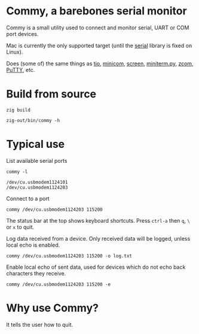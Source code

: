 # Commy, a barebones serial monitor

Commy is a small utility used to connect and monitor serial, UART or COM port devices.

Mac is currently the only supported target (until the [serial](https://github.com/ZigEmbeddedGroup/serial/) library is fixed on Linux). 

Does (some of) the same things as [tio](https://github.com/tio/tio), [minicom](https://en.wikipedia.org/wiki/Minicom), [screen](https://www.gnu.org/software/screen/), [miniterm.py](https://github.com/pyserial/pyserial/blob/master/serial/tools/miniterm.py), [zcom](https://github.com/ZigEmbeddedGroup/zcom), [PuTTY](https://www.putty.org/), etc.

# Build from source

    zig build

    zig-out/bin/commy -h

# Typical use

List available serial ports

    commy -l

    /dev/cu.usbmodem1124101
    /dev/cu.usbmodem1124203

Connect to a port

    commy /dev/cu.usbmodem1124203 115200

The status bar at the top shows keyboard shortcuts. Press `ctrl-a` then `q`, `\` or `x` to quit.

Log data received from a device. Only received data will be logged, unless local echo is enabled.

    commy /dev/cu.usbmodem1124203 115200 -o log.txt

Enable local echo of sent data, used for devices which do not echo back characters they receive.

    commy /dev/cu.usbmodem1124203 115200 -e

# Why use Commy?

It tells the user how to quit.

